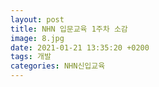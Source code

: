 ```yaml
---
layout: post
title: NHN 입문교육 1주차 소감
image: 8.jpg
date: 2021-01-21 13:35:20 +0200
tags: 개발
categories: NHN신입교육
---
```


